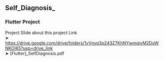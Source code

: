 ## Self_Diagnosis_
### Flutter Project

Project Slide about this project Link   
➤ https://drive.google.com/drive/folders/1yVnyq3p243Z7KhNYwmqivM2DoWNKOI65?usp=drive_link   
➤ [Flutter]_SelfDiagnosis.pdf   


